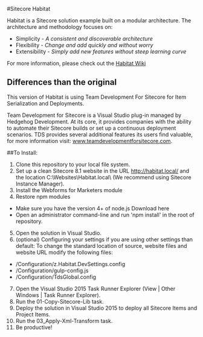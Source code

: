 #Sitecore Habitat

Habitat is a Sitecore solution example built on a modular architecture.
The architecture and methodology focuses on:

* Simplicity - *A consistent and discoverable architecture*
* Flexibility - *Change and add quickly and without worry*
* Extensibility - *Simply add new features without steep learning curve*

For more information, please check out the [Habitat Wiki](../../wiki)

## Differences than the original

This version of Habitat is using Team Development For Sitecore for Item Serialization and Deployments.

Team Development for Sitecore is a Visual Studio plug-in managed by Hedgehog Development. At its core, it provides companies with the ability to automate their Sitecore builds or set up a continuous deployment scenarios. TDS provides several additional features its users find valuable, for more information visit: www.teamdevelopmentforsitecore.com.

##To Install:

1. Clone this repository to your local file system.
2. Set up a clean Sitecore 8.1 website in the URL http://habitat.local/ and the location C:\Websites\Habitat.local\ (We recommend using Sitecore Instance Manager).
3. Install the Webforms for Marketers module
4. Restore npm modules
  - Make sure you have the version 4+ of node.js Download here
  - Open an administrator command-line and run 'npm install' in the root of repository.
5. Open the solution in Visual Studio.
6. (optional) Configuring your settings if you are using other settings than default:
To change the standard location of source, website files and website URL modify the following files:
  - /Configuration/z.Habitat.DevSettings.config
  - /Configuration/gulp-config.js
  - /Configuration/TdsGlobal.config
7. Open the Visual Studio 2015 Task Runner Explorer (View | Other Windows | Task Runner Explorer).
8. Run the 01-Copy-Sitecore-Lib task.
9. Deploy the solution in Visual Studio 2015 to deploy all Sitecore Items and Project Items.
10. Run the 03_Apply-Xml-Transform task.
11. Be productive!
